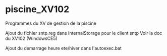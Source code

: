 # piscine_XV102
Programmes du XV de gestion de la piscine

Ajout du fichier sntp.reg dans InternalStorage pour le client sntp
Voir la doc du XV102 (WindowsCE5)

Ajout du demarrage heure ete/hiver dans l'autoexec.bat
